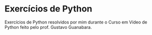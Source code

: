 # Exercícios de Python
Exercícios de Python resolvidos por mim durante o Curso em Vídeo de Python feito pelo prof. Gustavo Guanabara.